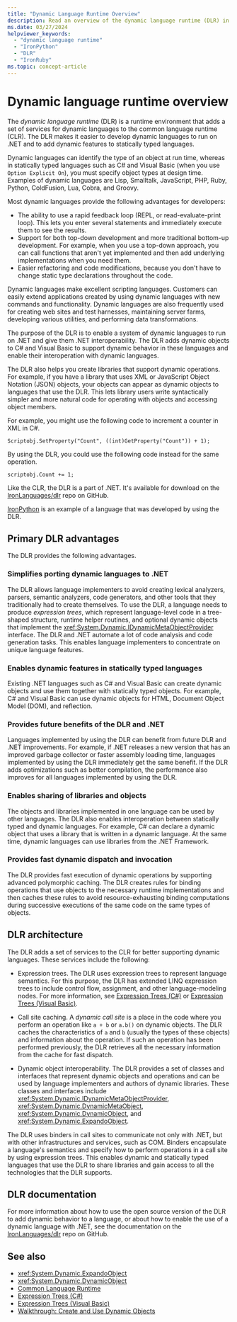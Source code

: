 ```yaml
---
title: "Dynamic Language Runtime Overview"
description: Read an overview of the dynamic language runtime (DLR) in .NET. The DLR is a runtime environment that adds a set of services for dynamic languages to the CLR.
ms.date: 03/27/2024
helpviewer_keywords:
  - "dynamic language runtime"
  - "IronPython"
  - "DLR"
  - "IronRuby"
ms.topic: concept-article
---
```

# Dynamic language runtime overview

The *dynamic language runtime* (DLR) is a runtime environment that adds a set of services for dynamic languages to the common language runtime (CLR). The DLR makes it easier to develop dynamic languages to run on .NET and to add dynamic features to statically typed languages.

Dynamic languages can identify the type of an object at run time, whereas in statically typed languages such as C# and Visual Basic (when you use `Option Explicit On`), you must specify object types at design time. Examples of dynamic languages are Lisp, Smalltalk, JavaScript, PHP, Ruby, Python, ColdFusion, Lua, Cobra, and Groovy.

Most dynamic languages provide the following advantages for developers:

- The ability to use a rapid feedback loop (REPL, or read-evaluate-print loop). This lets you enter several statements and immediately execute them to see the results.
- Support for both top-down development and more traditional bottom-up development. For example, when you use a top-down approach, you can call functions that aren't yet implemented and then add underlying implementations when you need them.
- Easier refactoring and code modifications, because you don't have to change static type declarations throughout the code.

Dynamic languages make excellent scripting languages. Customers can easily extend applications created by using dynamic languages with new commands and functionality. Dynamic languages are also frequently used for creating web sites and test harnesses, maintaining server farms, developing various utilities, and performing data transformations.

The purpose of the DLR is to enable a system of dynamic languages to run on .NET and give them .NET interoperability. The DLR adds dynamic objects to C# and Visual Basic to support dynamic behavior in these languages and enable their interoperation with dynamic languages.

The DLR also helps you create libraries that support dynamic operations. For example, if you have a library that uses XML or JavaScript Object Notation (JSON) objects, your objects can appear as dynamic objects to languages that use the DLR. This lets library users write syntactically simpler and more natural code for operating with objects and accessing object members.

For example, you might use the following code to increment a counter in XML in C#.

`Scriptobj.SetProperty("Count", ((int)GetProperty("Count")) + 1);`

By using the DLR, you could use the following code instead for the same operation.

`scriptobj.Count += 1;`

Like the CLR, the DLR is a part of .NET. It's available for download on the [IronLanguages/dlr](https://github.com/IronLanguages/dlr) repo on GitHub.

[IronPython](https://github.com/IronLanguages/ironpython2) is an example of a language that was developed by using the DLR.

## Primary DLR advantages

The DLR provides the following advantages.

### Simplifies porting dynamic languages to .NET

The DLR allows language implementers to avoid creating lexical analyzers, parsers, semantic analyzers, code generators, and other tools that they traditionally had to create themselves. To use the DLR, a language needs to produce *expression trees*, which represent language-level code in a tree-shaped structure, runtime helper routines, and optional dynamic objects that implement the <xref:System.Dynamic.IDynamicMetaObjectProvider> interface. The DLR and .NET automate a lot of code analysis and code generation tasks. This enables language implementers to concentrate on unique language features.

### Enables dynamic features in statically typed languages

Existing .NET languages such as C# and Visual Basic can create dynamic objects and use them together with statically typed objects. For example, C# and Visual Basic can use dynamic objects for HTML, Document Object Model (DOM), and reflection.

### Provides future benefits of the DLR and .NET

Languages implemented by using the DLR can benefit from future DLR and .NET improvements. For example, if .NET releases a new version that has an improved garbage collector or faster assembly loading time, languages implemented by using the DLR immediately get the same benefit. If the DLR adds optimizations such as better compilation, the performance also improves for all languages implemented by using the DLR.

### Enables sharing of libraries and objects

The objects and libraries implemented in one language can be used by other languages. The DLR also enables interoperation between statically typed and dynamic languages. For example, C# can declare a dynamic object that uses a library that is written in a dynamic language. At the same time, dynamic languages can use libraries from the .NET Framework.

### Provides fast dynamic dispatch and invocation

The DLR provides fast execution of dynamic operations by supporting advanced polymorphic caching. The DLR creates rules for binding operations that use objects to the necessary runtime implementations and then caches these rules to avoid resource-exhausting binding computations during successive executions of the same code on the same types of objects.

## DLR architecture

The DLR adds a set of services to the CLR for better supporting dynamic languages. These services include the following:

- Expression trees. The DLR uses expression trees to represent language semantics. For this purpose, the DLR has extended LINQ expression trees to include control flow, assignment, and other language-modeling nodes. For more information, see [Expression Trees (C#)](../../csharp/advanced-topics/expression-trees/index.md) or [Expression Trees (Visual Basic)](../../visual-basic/programming-guide/concepts/expression-trees/index.md).

- Call site caching. A *dynamic call site* is a place in the code where you perform an operation like `a + b` or `a.b()` on dynamic objects. The DLR caches the characteristics of `a` and `b` (usually the types of these objects) and information about the operation. If such an operation has been performed previously, the DLR retrieves all the necessary information from the cache for fast dispatch.

- Dynamic object interoperability. The DLR provides a set of classes and interfaces that represent dynamic objects and operations and can be used by language implementers and authors of dynamic libraries. These classes and interfaces include <xref:System.Dynamic.IDynamicMetaObjectProvider>, <xref:System.Dynamic.DynamicMetaObject>, <xref:System.Dynamic.DynamicObject>, and <xref:System.Dynamic.ExpandoObject>.

The DLR uses binders in call sites to communicate not only with .NET, but with other infrastructures and services, such as COM. Binders encapsulate a language's semantics and specify how to perform operations in a call site by using expression trees. This enables dynamic and statically typed languages that use the DLR to share libraries and gain access to all the technologies that the DLR supports.

## DLR documentation

For more information about how to use the open source version of the DLR to add dynamic behavior to a language, or about how to enable the use of a dynamic language with .NET, see the documentation on the [IronLanguages/dlr](https://github.com/IronLanguages/dlr/tree/main/Docs) repo on GitHub.

## See also

- <xref:System.Dynamic.ExpandoObject>
- <xref:System.Dynamic.DynamicObject>
- [Common Language Runtime](../../standard/clr.md)
- [Expression Trees (C#)](../../csharp/advanced-topics/expression-trees/index.md)
- [Expression Trees (Visual Basic)](../../visual-basic/programming-guide/concepts/expression-trees/index.md)
- [Walkthrough: Create and Use Dynamic Objects](../../csharp/advanced-topics/interop/walkthrough-creating-and-using-dynamic-objects.md)
